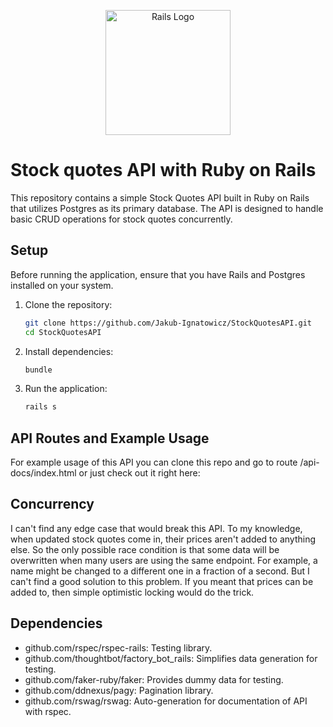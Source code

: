 <p align="center">
  <img width="200" src="https://cdn.freebiesupply.com/logos/thumbs/2x/rails-1-logo.png" alt="Rails Logo">
</p>

# Stock quotes API with Ruby on Rails

This repository contains a simple Stock Quotes API built in Ruby on Rails that utilizes Postgres as its primary database. The API is designed to handle basic CRUD operations for stock quotes concurrently.

## Setup

Before running the application, ensure that you have Rails and Postgres installed on your system.

1. Clone the repository:

   ```bash
   git clone https://github.com/Jakub-Ignatowicz/StockQuotesAPI.git
   cd StockQuotesAPI 
   ```

2. Install dependencies:

   ```bash
   bundle
   ```

3. Run the application:
   ```bash
   rails s
   ```

## API Routes and Example Usage

For example usage of this API you can clone this repo and go to route /api-docs/index.html or just check out it right here:   

## Concurrency 

I can't find any edge case that would break this API. To my knowledge, when updated stock quotes come in, their prices aren't added to anything else. So the only possible race condition is that some data will be overwritten when many users are using the same endpoint. For example, a name might be changed to a different one in a fraction of a second.  But I can't find a good solution to this problem. If you meant that prices can be added to, then simple optimistic locking would do the trick.

## Dependencies

- github.com/rspec/rspec-rails: Testing library.
- github.com/thoughtbot/factory_bot_rails: Simplifies data generation for testing.
- github.com/faker-ruby/faker: Provides dummy data for testing. 
- github.com/ddnexus/pagy: Pagination library. 
- github.com/rswag/rswag: Auto-generation for documentation of API with rspec.
